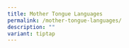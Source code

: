 ```yaml
---
title: Mother Tongue Languages
permalink: /mother-tongue-languages/
description: ""
variant: tiptap
---
```

<p></p>
<p></p>